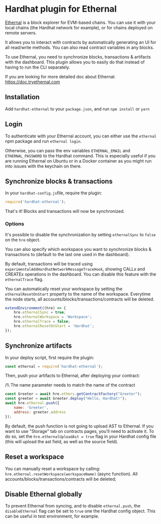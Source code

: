 # Hardhat plugin for Ethernal

[Ethernal](https://www.tryethernal.com) is a block explorer for EVM-based chains. You can use it with your local chains (the Hardhat network for example), or for chains deployed on remote servers.

It allows you to interact with contracts by automatically generating an UI for all read/write methods. You can also read contract variables in any blocks.

To use Ethernal, you need to synchronize blocks, transactions & artifacts with the dashboard. This plugin allows you to easily do that instead of having to run the CLI separately.

If you are looking for more detailed doc about Ethernal: https://doc.tryethernal.com

## Installation

Add ```hardhat-ethernal``` to your ```package.json```, and run ```npm install``` or ```yarn```

## Login

To authenticate with your Ethernal account, you can either use the ```ethernal``` npm package and run ```ethernal login```.

Otherwise, you can pass the env variables ```ETHERNAL_EMAIL``` and ```ETHERNAL_PASSWORD``` to the Hardhat command. This is especially useful if you are running Ethernal on Ubuntu or in a Docker container as you might run into issues with the keychain on there.

## Synchronize blocks & transactions

In your ```hardhat-config.js```file, require the plugin:
```js
require('hardhat-ethernal');
````

That's it! Blocks and transactions will now be synchronized.

### Options

It's possible to disable the synchronization by setting ```ethernalSync``` to ```false``` on the ```hre``` object.

You can also specify which workspace you want to synchronize blocks & transactions to (default to the last one used in the dashboard).

By default, transactions will be traced using ```experimentalAddHardhatNetworkMessageTraceHook```, showing CALLx and CREATEx operations in the dashboard.
You can disable this feature with the ```ethernalTrace``` flag.

You can automatically reset your workspace by setting the `ethernalResetOnStart` property to the name of the workspace. Everytime the node starts, all accounts/blocks/transactions/contracts will be deleted.
```js
extendEnvironment((hre) => {
    hre.ethernalSync = true;
    hre.ethernalWorkspace = 'Workspace';
    hre.ethernalTrace = false;
    hre.ethernalResetOnStart = 'Hardhat';
});
```

## Synchronize artifacts

In your deploy script, first require the plugin:
```js
const ethernal = require('hardhat-ethernal');
```
Then, push your artifacts to Ethernal, after deploying your contract:

/!\ The name parameter needs to match the name of the contract
```js
const Greeter = await hre.ethers.getContractFactory("Greeter");
const greeter = await Greeter.deploy("Hello, Hardhat!");
await hre.ethernal.push({
    name: 'Greeter',
    address: greeter.address
});
```

By default, the push function is not going to upload AST to Ethernal. If you want to use "Storage" tab on contracts pages, you'll need to activate it. To do so, set the ```hre.ethernalUploadAst = true``` flag in your Hardhat config file (this will upload the ast field, as well as the source field).

## Reset a workspace

You can manually reset a workspace by calling: `hre.ethernal.resetWorkspace(workspaceName)` (async function). All accounts/blocks/transactions/contracts will be deleted;

## Disable Ethernal globally

To prevent Ethernal from syncing, and to disable `ethernal.push`, the `disableEthernal` flag can be set to `true` one the Hardhat config object. This can be useful in test environment, for example.
